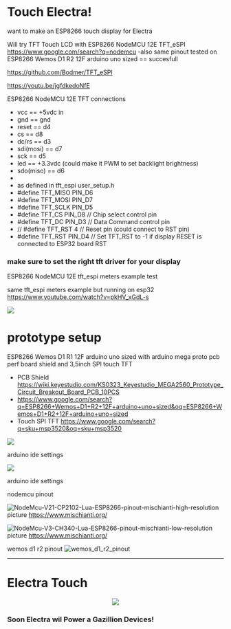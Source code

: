 # Touch Electra!

want to make an ESP8266 touch display for Electra

Will try TFT Touch LCD with ESP8266 NodeMCU 12E TFT_eSPI https://www.google.com/search?q=nodemcu
-also same pinout tested on ESP8266 Wemos D1 R2 12F arduino uno sized == succesfull 

https://github.com/Bodmer/TFT_eSPI

https://youtu.be/jgfdkedoNfE

ESP8266 NodeMCU 12E TFT connections
- vcc == +5vdc in
- gnd == gnd
- reset == d4
- cs == d8
- dc/rs == d3
- sdi(mosi) == d7
- sck == d5
- led == +3.3vdc  (could make it PWM to set backlight brightness)
- sdo(miso) == d6
-
- as defined in tft_espi user_setup.h
- #define TFT_MISO  PIN_D6
- #define TFT_MOSI  PIN_D7
- #define TFT_SCLK  PIN_D5
- #define TFT_CS   PIN_D8  // Chip select control pin
- #define TFT_DC     PIN_D3  // Data Command control pin
- // #define TFT_RST   4  // Reset pin (could connect to RST pin)
- #define TFT_RST   PIN_D4  // Set TFT_RST to -1 if display RESET is connected to ESP32 board RST

### make sure to set the right tft driver for your display

ESP8266 NodeMCU 12E tft_espi meters example test

same tft_espi meters example but running on esp32 https://www.youtube.com/watch?v=pkHV_xGdL-s

<img src="https://github.com/ldijkman/randomnerd_esp32_wifi_manager/blob/main/ESP8266-TFT_eSPI/20220402_091959.jpg">

# prototype setup
ESP8266 Wemos D1 R1 12F arduino uno sized with arduino mega proto pcb perf board shield and 3,5inch SPI touch TFT
- PCB Shield https://wiki.keyestudio.com/KS0323_Keyestudio_MEGA2560_Prototype_Circuit_Breakout_Board_PCB_10PCS
- https://www.google.com/search?q=ESP8266+Wemos+D1+R2+12F+arduino+uno+sized&oq=ESP8266+Wemos+D1+R2+12F+arduino+uno+sized
- Touch SPI TFT https://www.google.com/search?q=sku+msp3520&oq=sku+msp3520

<img src="https://github.com/ldijkman/randomnerd_esp32_wifi_manager/blob/main/ESP8266-TFT_eSPI/20220402_135300.jpg">

arduino ide settings

<img src="https://github.com/ldijkman/randomnerd_esp32_wifi_manager/blob/main/ESP8266-TFT_eSPI/20220402_115032.jpg">

arduino ide settings

nodemcu pinout

![NodeMcu-V21-CP2102-Lua-ESP8266-pinout-mischianti-high-resolution](https://user-images.githubusercontent.com/45427770/155881391-281d12c5-810a-437b-9245-e10ef1266067.png)
picture https://www.mischianti.org/

![NodeMcu-V3-CH340-Lua-ESP8266-pinout-mischianti-low-resolution](https://user-images.githubusercontent.com/45427770/155927695-04cdb781-7502-487b-8685-b1340a4bf61a.jpg)
picture https://www.mischianti.org/

wemos d1 r2 pinout
![wemos_d1_r2_pinout](https://user-images.githubusercontent.com/45427770/161381406-6ab25a4e-1d82-4d2e-8db5-e0682ff61cc4.jpg)

---

# Electra Touch

<p align="center">         
<img src="https://github.com/ldijkman/randomnerd_esp32_wifi_manager/blob/main/Electra.jpg">
</p> 

### Soon Electra wil Power a Gazillion Devices!

